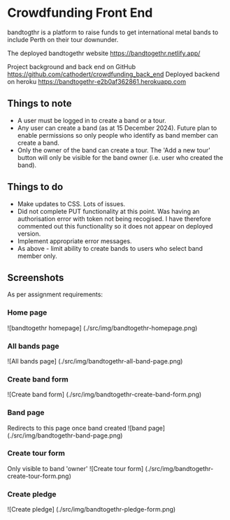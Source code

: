 # Crowdfunding Front End

bandtogthr is a platform to raise funds to get international metal bands to include Perth on their tour downunder.

The deployed bandtogethr website <https://bandtogethr.netlify.app/>

Project background and back end on GitHub <https://github.com/cathodert/crowdfunding_back_end>
Deployed backend on heroku <https://bandtogethr-e2b0af362861.herokuapp.com>

## Things to note

- A user must be logged in to create a band or a tour.
- Any user can create a band (as at 15 December 2024). Future plan to enable permissions so only people who identify as band member can create a band.
- Only the owner of the band can create a tour. The 'Add a new tour' button will only be visible for the band owner (i.e. user who created the band).

## Things to do

- Make updates to CSS. Lots of issues.
- Did not complete PUT functionality at this point. Was having an authorisation error with token not being recogised. I have therefore commented out this functionality so it does not appear on deployed version. 
- Implement appropriate error messages.
- As above - limit ability to create bands to users who select band member only.

## Screenshots

As per assignment requirements:

### Home page

![bandtogethr homepage] (./src/img/bandtogethr-homepage.png)

### All bands page

![All bands page] (./src/img/bandtogethr-all-band-page.png)

### Create band form

![Create band form] (./src/img/bandtogethr-create-band-form.png)

### Band page

Redirects to this page once band created
![band page] (./src/img/bandtogethr-band-page.png)

### Create tour form

Only visible to band 'owner'
![Create tour form] (./src/img/bandtogethr-create-tour-form.png)

### Create pledge

![Create pledge] (./src/img/bandtogethr-pledge-form.png)
